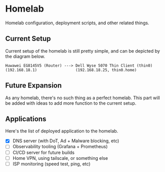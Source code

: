 # Homelab

Homelab configuration, deployment scripts, and other related things.

## Current Setup

Current setup of the homelab is still pretty simple, and can be depicted by the diagram below.

```text
Huwawei EG8145V5 (Router) ---> Dell Wyse 5070 Thin Client (thin0)
(192.168.18.1)                 (192.168.18.25, thin0.home)
```

## Future Expansion

As any homelab, there's no such thing as a perfect homelab. This part will be added with ideas to add more function to the current setup.

## Applications

Here's the list of deployed application to the homelab.

- [x] DNS server (with DoT, Ad + Malware blocking, etc)
- [ ] Observability tooling (Grafana + Prometheus)
- [ ] CI/CD server for future builds
- [ ] Home VPN, using tailscale, or something else
- [ ] ISP monitoring (speed test, ping, etc)
